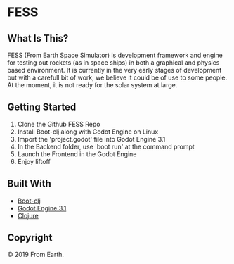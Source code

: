 # FESS

## What Is This?
FESS (From Earth Space Simulator) is development framework and engine for testing out rockets (as in space ships) in both a graphical and physics based environment. It is currently in the very early stages of development but with a carefull bit of work, we believe it could be of use to some people. At the moment, it is not ready for the solar system at large.

## Getting Started
1. Clone the Github FESS Repo
2. Install Boot-clj along with Godot Engine on Linux
3. Import the 'project.godot' file into Godot Engine 3.1
4. In the Backend folder, use 'boot run' at the command prompt
5. Launch the Frontend in the Godot Engine
6. Enjoy liftoff

## Built With
- [Boot-clj](https://boot-clj.com/)
- [Godot Engine 3.1](https://godotengine.org/)
- [Clojure](https://clojure.org/)

## Copyright
&copy; 2019 From Earth.
